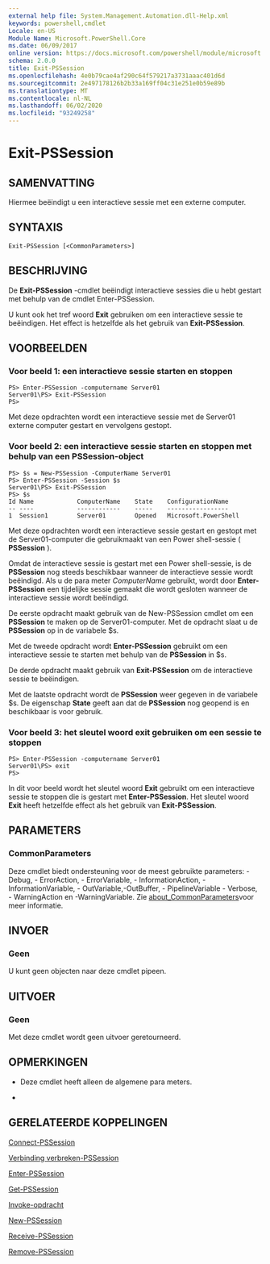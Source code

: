 ```yaml
---
external help file: System.Management.Automation.dll-Help.xml
keywords: powershell,cmdlet
Locale: en-US
Module Name: Microsoft.PowerShell.Core
ms.date: 06/09/2017
online version: https://docs.microsoft.com/powershell/module/microsoft.powershell.core/exit-pssession?view=powershell-6&WT.mc_id=ps-gethelp
schema: 2.0.0
title: Exit-PSSession
ms.openlocfilehash: 4e0b79cae4af290c64f579217a3731aaac401d6d
ms.sourcegitcommit: 2e497178126b2b33a169ff04c31e251e0b59e89b
ms.translationtype: MT
ms.contentlocale: nl-NL
ms.lasthandoff: 06/02/2020
ms.locfileid: "93249258"
---
```

# Exit-PSSession

## SAMENVATTING
Hiermee beëindigt u een interactieve sessie met een externe computer.

## SYNTAXIS

```
Exit-PSSession [<CommonParameters>]
```

## BESCHRIJVING

De **Exit-PSSession** -cmdlet beëindigt interactieve sessies die u hebt gestart met behulp van de cmdlet Enter-PSSession.

U kunt ook het tref woord **Exit** gebruiken om een interactieve sessie te beëindigen.
Het effect is hetzelfde als het gebruik van **Exit-PSSession**.

## VOORBEELDEN

### Voor beeld 1: een interactieve sessie starten en stoppen

```
PS> Enter-PSSession -computername Server01
Server01\PS> Exit-PSSession
PS>
```

Met deze opdrachten wordt een interactieve sessie met de Server01 externe computer gestart en vervolgens gestopt.

### Voor beeld 2: een interactieve sessie starten en stoppen met behulp van een PSSession-object

```
PS> $s = New-PSSession -ComputerName Server01
PS> Enter-PSSession -Session $s
Server01\PS> Exit-PSSession
PS> $s
Id Name            ComputerName    State    ConfigurationName
-- ----            ------------    -----    -----------------
1  Session1        Server01        Opened   Microsoft.PowerShell
```

Met deze opdrachten wordt een interactieve sessie gestart en gestopt met de Server01-computer die gebruikmaakt van een Power shell-sessie ( **PSSession** ).

Omdat de interactieve sessie is gestart met een Power shell-sessie, is de **PSSession** nog steeds beschikbaar wanneer de interactieve sessie wordt beëindigd.
Als u de para meter *ComputerName* gebruikt, wordt door **Enter-PSSession** een tijdelijke sessie gemaakt die wordt gesloten wanneer de interactieve sessie wordt beëindigd.

De eerste opdracht maakt gebruik van de New-PSSession cmdlet om een **PSSession** te maken op de Server01-computer.
Met de opdracht slaat u de **PSSession** op in de variabele $s.

Met de tweede opdracht wordt **Enter-PSSession** gebruikt om een interactieve sessie te starten met behulp van de **PSSession** in $s.

De derde opdracht maakt gebruik van **Exit-PSSession** om de interactieve sessie te beëindigen.

Met de laatste opdracht wordt de **PSSession** weer gegeven in de variabele $s.
De eigenschap **State** geeft aan dat de **PSSession** nog geopend is en beschikbaar is voor gebruik.

### Voor beeld 3: het sleutel woord exit gebruiken om een sessie te stoppen

```
PS> Enter-PSSession -computername Server01
Server01\PS> exit
PS>
```

In dit voor beeld wordt het sleutel woord **Exit** gebruikt om een interactieve sessie te stoppen die is gestart met **Enter-PSSession**.
Het sleutel woord **Exit** heeft hetzelfde effect als het gebruik van **Exit-PSSession**.

## PARAMETERS

### CommonParameters

Deze cmdlet biedt ondersteuning voor de meest gebruikte parameters: -Debug, - ErrorAction, - ErrorVariable, - InformationAction, -InformationVariable, - OutVariable,-OutBuffer, - PipelineVariable - Verbose, - WarningAction en -WarningVariable. Zie [about_CommonParameters](https://go.microsoft.com/fwlink/?LinkID=113216)voor meer informatie.

## INVOER

### Geen

U kunt geen objecten naar deze cmdlet pipeen.

## UITVOER

### Geen

Met deze cmdlet wordt geen uitvoer geretourneerd.

## OPMERKINGEN

* Deze cmdlet heeft alleen de algemene para meters.

*

## GERELATEERDE KOPPELINGEN

[Connect-PSSession](Connect-PSSession.md)

[Verbinding verbreken-PSSession](Disconnect-PSSession.md)

[Enter-PSSession](Enter-PSSession.md)

[Get-PSSession](Get-PSSession.md)

[Invoke-opdracht](Invoke-Command.md)

[New-PSSession](New-PSSession.md)

[Receive-PSSession](Receive-PSSession.md)

[Remove-PSSession](Remove-PSSession.md)
